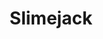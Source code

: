 ---
templateKey: blog-post
featuredpost: false
featuredimage: /assets/Slimejack.png
title: Slimejack
description: Fish|Pole
testfield: 1592
---